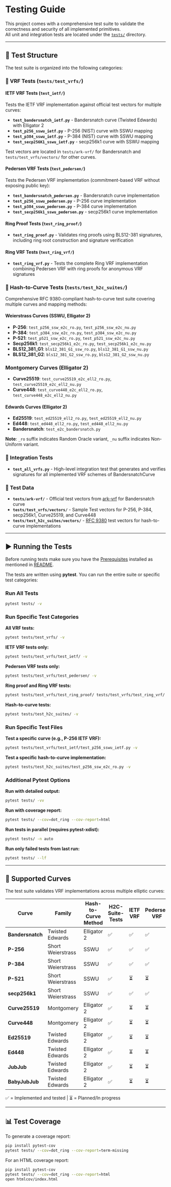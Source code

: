 # Testing Guide

This project comes with a comprehensive test suite to validate the correctness and security of all implemented primitives.  
All unit and integration tests are located under the [`tests/`](./tests) directory.

---

## 📂 Test Structure

The test suite is organized into the following categories:

### 🔹 VRF Tests (`tests/test_vrfs/`)

#### **IETF VRF Tests** (`test_ietf/`)
Tests the IETF VRF implementation against official test vectors for multiple curves:
- **`test_bandersnatch_ietf.py`** - Bandersnatch curve (Twisted Edwards) with Elligator 2
- **`test_p256_sswu_ietf.py`** - P-256 (NIST) curve with SSWU mapping
- **`test_p384_sswu_ietf.py`** - P-384 (NIST) curve with SSWU mapping
- **`test_secp256K1_sswu_ietf.py`** - secp256k1 curve with SSWU mapping

Test vectors are located in `tests/ark-vrf/` for Bandersnatch and `tests/test_vrfs/vectors/` for other curves.

#### **Pedersen VRF Tests** (`test_pedersen/`)
Tests the Pedersen VRF implementation (commitment-based VRF without exposing public key):
- **`test_bandersnatch_pedersen.py`** - Bandersnatch curve implementation
- **`test_p256_sswu_pedersen.py`** - P-256 curve implementation
- **`test_p384_sswu_pedersen.py`** - P-384 curve implementation
- **`test_secp256k1_sswu_pedersen.py`** - secp256k1 curve implementation

#### **Ring Proof Tests** (`test_ring_proof/`)
- **`test_ring_proof.py`** - Validates ring proofs using BLS12-381 signatures, including ring root construction and signature verification

#### **Ring VRF Tests** (`test_ring_vrf/`)
- **`test_ring_vrf.py`** - Tests the complete Ring VRF implementation combining Pedersen VRF with ring proofs for anonymous VRF signatures

### 🔹 Hash-to-Curve Tests (`tests/test_h2c_suites/`)

Comprehensive RFC 9380-compliant hash-to-curve test suite covering multiple curves and mapping methods:


#### **Weierstrass Curves (SSWU, Elligator 2)**
- **P-256**: `test_p256_ssw_e2c_ro.py`, `test_p256_ssw_e2c_nu.py`
- **P-384**: `test_p384_ssw_e2c_ro.py`, `test_p384_ssw_e2c_nu.py`
- **P-521**: `test_p521_ssw_e2c_ro.py`, `test_p521_ssw_e2c_nu.py`
- **Secp256k1**: `test_secp256k1_e2c_ro.py`, `test_secp256k1_e2c_nu.py`
- **BLS12_381_G1**: `bls12_381_G1_ssw_ro.py`, `bls12_381_G1_ssw_nu.py`
- **BLS12_381_G2**: `bls12_381_G2_ssw_ro.py`, `bls12_381_G2_ssw_nu.py`

### **Montgomery Curves (Elligator 2)**
- **Curve25519**: `test_curve25519_e2c_ell2_ro.py`, `test_curve25519_e2c_ell2_nu.py`
- **Curve448**: `test_curve448_e2c_ell2_ro.py`, `test_curve448_e2c_ell2_nu.py`

#### **Edwards Curves (Elligator 2)**
- **Ed25519**: `test_ed25519_ell2_ro.py`, `test_ed25519_ell2_nu.py`
- **Ed448**: `test_ed448_ell2_ro.py`, `test_ed448_ell2_nu.py`
- **Bandersnatch**: `test_e2c_bandersnatch.py`


**Note**: `_ro` suffix indicates Random Oracle variant, `_nu` suffix indicates Non-Uniform variant.

### 🔹 Integration Tests

- **`test_all_vrfs.py`** - High-level integration test that generates and verifies signatures for all implemented VRF schemes of BandersnatchCurve

### 🔹 Test Data

- **`tests/ark-vrf/`** - Official test vectors from [ark-vrf](https://github.com/davxy/bandersnatch-vrf-spec/tree/main/assets/vectors) for Bandersnatch curve
- **`tests/test_vrfs/vectors/`** - Sample Test vectors for P-256, P-384, secp256k1, Curve25519, and Curve448
- **`tests/test_h2c_suites/vectors/`** - [RFC 9380](https://www.rfc-editor.org/rfc/rfc9380.html#name-suite-test-vectors) test vectors for hash-to-curve implementations

---

## ▶️ Running the Tests

Before running tests make sure you have the [Prerequisites](./README.md#prerequisites) installed as mentioned in [README](./README.md).

The tests are written using **pytest**. You can run the entire suite or specific test categories:

### Run All Tests
```bash
pytest tests/ -v
```

### Run Specific Test Categories

**All VRF tests:**
```bash
pytest tests/test_vrfs/ -v
```

**IETF VRF tests only:**
```bash
pytest tests/test_vrfs/test_ietf/ -v
```

**Pedersen VRF tests only:**
```bash
pytest tests/test_vrfs/test_pedersen/ -v
```

**Ring proof and Ring VRF tests:**
```bash
pytest tests/test_vrfs/test_ring_proof/ tests/test_vrfs/test_ring_vrf/ -v
```

**Hash-to-curve tests:**
```bash
pytest tests/test_h2c_suites/ -v
```

### Run Specific Test Files

**Test a specific curve (e.g., P-256 IETF VRF):**
```bash
pytest tests/test_vrfs/test_ietf/test_p256_sswu_ietf.py -v
```

**Test a specific hash-to-curve implementation:**
```bash
pytest tests/test_h2c_suites/test_p256_ssw_e2c_ro.py -v
```

### Additional Pytest Options

**Run with detailed output:**
```bash
pytest tests/ -vv
```

**Run with coverage report:**
```bash
pytest tests/ --cov=dot_ring --cov-report=html
```

**Run tests in parallel (requires pytest-xdist):**
```bash
pytest tests/ -n auto
```

**Run only failed tests from last run:**
```bash
pytest tests/ --lf
```

---

## 🎯 Supported Curves

The test suite validates VRF implementations across multiple elliptic curves:

| Curve | Family | Hash-to-Curve Method |   H2C-Suite-Tests | IETF VRF | Pedersen VRF | Ring VRF |
|-------|--------|---------------------|----|----------|--------------|----------|
| **Bandersnatch** | Twisted Edwards | Elligator 2| ✅    | ✅       | ✅ | ✅ |
| **P-256** | Short Weierstrass | SSWU              |  ✅   | ✅ | ✅ | ⏳ |
| **P-384** | Short Weierstrass | SSWU                | ✅    | ✅ | ✅ | ⏳ |
| **P-521** | Short Weierstrass | SSWU                |  ✅   | ⏳ | ⏳ | ⏳ |
| **secp256k1** | Short Weierstrass | SSWU             |  ✅   | ✅ | ✅ | ⏳ |
| **Curve25519** | Montgomery | Elligator 2         | ✅    | ⏳ | ⏳ | ⏳ |
| **Curve448** | Montgomery | Elligator 2         |  ✅   | ⏳ | ⏳ | ⏳ |
| **Ed25519** | Twisted Edwards | Elligator 2      | ✅    | ⏳ | ⏳ | ⏳ |
| **Ed448** | Twisted Edwards | Elligator 2        |   ✅  | ⏳ | ⏳ | ⏳ |
|**JubJub** | Twisted Edwards | Elligator 2        |   ✅  | ⏳ | ⏳ | ⏳ |
|**BabyJubJub** | Twisted Edwards | Elligator 2     |  ✅   | ⏳ | ⏳ | ⏳ |

✅ = Implemented and tested | ⏳ = Planned/In progress

---

## 📊 Test Coverage

To generate a coverage report:

```bash
pip install pytest-cov
pytest tests/ --cov=dot_ring --cov-report=term-missing
```

For an HTML coverage report:

```bash
pip install pytest-cov
pytest tests/ --cov=dot_ring --cov-report=html
open htmlcov/index.html
```
